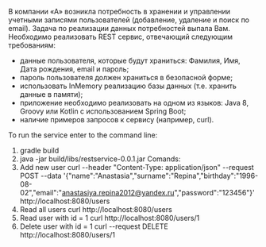 
В компании «А» возникла потребность в хранении и управлении учетными записями
пользователей (добавление, удаление и поиск по email). Задача по реализации данных
потребностей выпала Вам. Необходимо реализовать REST сервис, отвечающий следующим
требованиям:
- данные пользователя, которые будут храниться: Фамилия, Имя, Дата рождения, email и
пароль;
- пароль пользователя должен храниться в безопасной форме;
- использовать InMemory реализацию базы данных (т.е. хранить данные в памяти);
- приложение необходимо реализовать на одном из языков: Java 8, Groovy или Kotlin с
использованием Spring Boot;
- наличие примеров запросов к сервису (например, curl).

To run the service enter to the command line:
1) gradle build
2) java -jar build/libs/restservice-0.0.1.jar
Comands:
1) Add new user
curl --header "Content-Type: application/json" --request POST --data '{"name":"Anastasia","surname":"Repina","birthday":"1996-08-02","email":"anastasiya.repina2012@yandex.ru","password":"123456"}' http://localhost:8080/users
2) Read all users
curl http://localhost:8080/users
3) Read user with id = 1
curl http://localhost:8080/users/1
4) Delete user with id = 1
curl --request DELETE http://localhost:8080/users/1

